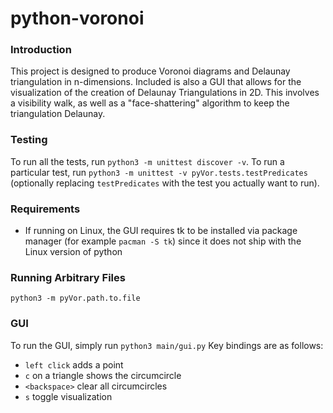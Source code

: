 # python-voronoi
### Introduction
This project is designed to produce Voronoi diagrams and Delaunay
triangulation in n-dimensions. Included is also a GUI that allows for the
visualization of the creation of Delaunay Triangulations in 2D. This involves
a visibility walk, as well as a "face-shattering" algorithm to keep the
triangulation Delaunay.

### Testing
To run all the tests, run `python3 -m unittest discover -v`.
To run a particular test, run `python3 -m unittest -v pyVor.tests.testPredicates`
(optionally replacing `testPredicates` with the test you actually want to run).

### Requirements
- If running on Linux, the GUI requires tk to be installed via package manager
(for example `pacman -S tk`) since it does not ship with the Linux version
of python

### Running Arbitrary Files
`python3 -m pyVor.path.to.file`

### GUI
To run the GUI, simply run `python3 main/gui.py`
Key bindings are as follows:
- `left click` adds a point
- `c` on a triangle shows the circumcircle
- `<backspace>` clear all circumcircles
- `s` toggle visualization
